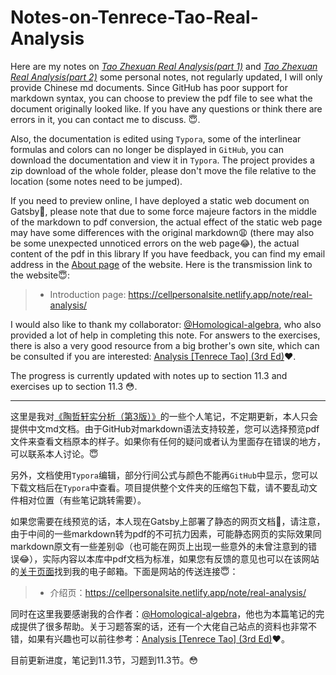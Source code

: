 # Notes-on-Tenrece-Tao-Real-Analysis
Here are my notes on [*Tao Zhexuan Real Analysis(part 1)*](https://cellpersonalsite.gatsbyjs.io/resourcefile/book/Analysis-II-(Terence-Tao)-part-1.pdf) and [*Tao Zhexuan Real Analysis(part 2)*](https://cellpersonalsite.gatsbyjs.io/resourcefile/book/Analysis-II-(Terence-Tao)-part-2.pdf) some personal notes, not regularly updated, I will only provide Chinese md documents. Since GitHub has poor support for markdown syntax, you can choose to preview the pdf file to see what the document originally looked like. If you have any questions or think there are errors in it, you can contact me to discuss. :innocent:.

Also, the documentation is edited using `Typora`, some of the interlinear formulas and colors can no longer be displayed in `GitHub`, you can download the documentation and view it in `Typora`. The project provides a zip download of the whole folder, please don't move the file relative to the location (some notes need to be jumped).

If you need to preview online, I have deployed a static web document on Gatsby:tada:, please note that due to some force majeure factors in the middle of the markdown to pdf conversion, the actual effect of the static web page may have some differences with the original markdown:weary: (there may also be some unexpected unnoticed errors on the web page:joy:), the actual content of the pdf in this library If you have feedback, you can find my email address in the [About page](https://cellpersonalsite.netlify.app/about/) of the website. Here is the transmission link to the website:innocent::

> * Introduction page: <https://cellpersonalsite.netlify.app/note/real-analysis/>

I would also like to thank my collaborator: [@Homological-algebra](https://github.com/Homological-algebra), who also provided a lot of help in completing this note. For answers to the exercises, there is also a very good resource from a big brother's own site, which can be consulted if you are interested: [Analysis [Tenrece Tao] (3rd Ed)](https://christangdt.home.blog/analysis/analysis-tenrece-tao-3rd-ed/):heart:.

The progress is currently updated with notes up to section 11.3 and exercises up to section 11.3 :flushed:.

---

这里是我对[《陶哲轩实分析（第3版）》](https://cellpersonalsite.gatsbyjs.io/resourcefile/book/实分析（第3版）.pdf)的一些个人笔记，不定期更新，本人只会提供中文md文档。由于GitHub对markdown语法支持较差，您可以选择预览pdf文件来查看文档原本的样子。如果你有任何的疑问或者认为里面存在错误的地方，可以联系本人讨论。:innocent:

另外，文档使用`Typora`编辑，部分行间公式与颜色不能再`GitHub`中显示，您可以下载文档后在`Typora`中查看。项目提供整个文件夹的压缩包下载，请不要乱动文件相对位置（有些笔记跳转需要）。

如果您需要在线预览的话，本人现在Gatsby上部署了静态的网页文档:tada:，请注意，由于中间的一些markdown转为pdf的不可抗力因素，可能静态网页的实际效果同markdown原文有一些差别:weary:（也可能在网页上出现一些意外的未曾注意到的错误:joy:），实际内容以本库中pdf文档为标准，如果您有反馈的意见也可以在该网站的[关于页面](https://cellpersonalsite.netlify.app/about/)找到我的电子邮箱。下面是网站的传送连接:innocent:：

> * 介绍页：<https://cellpersonalsite.netlify.app/note/real-analysis/>

同时在这里我要感谢我的合作者：[@Homological-algebra](https://github.com/Homological-algebra)，他也为本篇笔记的完成提供了很多帮助。关于习题答案的话，还有一个大佬自己站点的资料也非常不错，如果有兴趣也可以前往参考：[Analysis [Tenrece Tao] (3rd Ed)](https://christangdt.home.blog/analysis/analysis-tenrece-tao-3rd-ed/):heart:。

目前更新进度，笔记到11.3节，习题到11.3节。:flushed: